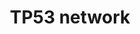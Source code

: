 ---
annotations:
- type: Pathway Ontology
  value: p53 signaling pathway
- type: Disease Ontology
  value: cancer
authors:
- Mkutmon
- Eweitz
description: P53 is not a lonely genome guardian, it operates with the assistance
  of p73 and p63 within a complex network including distinct but complementary pathways.
  This protein family presents a      high level of sequence homology in its DNA binding
  domain. The complexity of the family has been enriched by the alternatively spliced
  forms of the genes. At present pathway, the alternatively spliced forms of p63 and
  p73 and how they interact with p53 are shown . However, little is known about the
  transcriptional regulation of p53 family members. Further studies will tell us whether
  the three genes of the family also share others regulatory activities.
last-edited: 2021-05-09
organisms:
- Bos taurus
redirect_from:
- /index.php/Pathway:WP3239
- /instance/WP3239
schema-jsonld:
- '@context': https://schema.org/
  '@id': https://wikipathways.github.io/pathways/WP3239.html
  '@type': Dataset
  creator:
    '@type': Organization
    name: WikiPathways
  description: P53 is not a lonely genome guardian, it operates with the assistance
    of p73 and p63 within a complex network including distinct but complementary pathways.
    This protein family presents a      high level of sequence homology in its DNA
    binding domain. The complexity of the family has been enriched by the alternatively
    spliced forms of the genes. At present pathway, the alternatively spliced forms
    of p63 and p73 and how they interact with p53 are shown . However, little is known
    about the transcriptional regulation of p53 family members. Further studies will
    tell us whether the three genes of the family also share others regulatory activities.
  keywords:
  - GADD45A
  - IGFBP-3
  - TNFSF10
  - BAX
  - SUMO1
  - BOK
  - CDKN1A
  - ABL1
  - TP53
  - CDKN2A
  - MYC
  - ATM
  - TP73
  - BID2
  - MDM2
  - BBC3
  - OTX2
  - BCL2
  - PMAIP1
  - TP63
  license: CC0
  name: TP53 network
seo: CreativeWork
title: TP53 network
wpid: WP3239
---